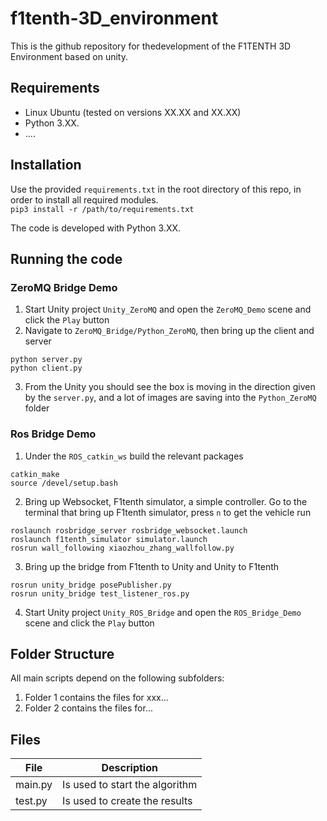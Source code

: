 # f1tenth-3D_environment
This is the github repository for thedevelopment of the F1TENTH 3D Environment based on unity.

## Requirements
- Linux Ubuntu (tested on versions XX.XX and XX.XX)
- Python 3.XX.
- ....

## Installation
Use the provided `requirements.txt` in the root directory of this repo, in order to install all required modules.\
`pip3 install -r /path/to/requirements.txt`


The code is developed with Python 3.XX.

## Running the code
### ZeroMQ Bridge Demo
1. Start Unity project `Unity_ZeroMQ` and open the `ZeroMQ_Demo` scene and click the `Play` button
2. Navigate to `ZeroMQ_Bridge/Python_ZeroMQ`, then bring up the client and server
```
python server.py
python client.py
```
3. From the Unity you should see the box is moving in the direction given by the `server.py`, and a lot of images are saving into the `Python_ZeroMQ` folder

### Ros Bridge Demo
1. Under the `ROS_catkin_ws` build the relevant packages
```
catkin_make
source /devel/setup.bash
```
2. Bring up Websocket, F1tenth simulator, a simple controller. Go to the terminal that bring up F1tenth simulator, press `n` to get the vehicle run
```
roslaunch rosbridge_server rosbridge_websocket.launch
roslaunch f1tenth_simulator simulator.launch
rosrun wall_following xiaozhou_zhang_wallfollow.py 
```
3. Bring up the bridge from F1tenth to Unity and Unity to F1tenth
```
rosrun unity_bridge posePublisher.py
rosrun unity_bridge test_listener_ros.py 
```
4. Start Unity project `Unity_ROS_Bridge` and open the `ROS_Bridge_Demo` scene and click the `Play` button




## Folder Structure

All main scripts depend on the following subfolders:

1. Folder 1 contains the files for xxx...
2. Folder 2 contains the files for...


## Files
| File | Description |
|----|----|
main.py   | Is used to start the algorithm
test.py | Is used to create the results

